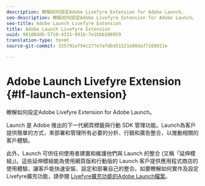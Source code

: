 ```yaml
---
description: 瞭解如何設定Adobe Livefyre Extension for Adobe Launch。
seo-description: 瞭解如何設定Adobe Livefyre Extension for Adobe Launch。
seo-title: Adobe Launch Livefyre Extension
title: Adobe Launch Livefyre Extension
uuid: 98108ddb-5710-4331-891b-7e1bbb106059
translation-type: tm+mt
source-git-commit: 155791af94c277e7afdbd51521e00da77169911e

---
```


# Adobe Launch Livefyre Extension {#lf-launch-extension}

瞭解如何設定Adobe Livefyre Extension for Adobe Launch。

Launch 是 Adobe 推出的下一代網頁標籤與行動 SDK 管理功能。Launch為客戶提供簡單的方式，來部署和管理所有必要的分析、行銷和廣告整合，以推動相關的客戶體驗。

此外，Launch 可供任何使用者建置和維護他們與 Launch 的整合 (又稱「延伸模組」)。這些延伸模組能為使用網頁版和行動版的 Launch 客戶提供應用程式商店的使用體驗，讓客戶能快速安裝、設定和部署自己的整合。如要瞭解如何實作及設定Livefyre擴充功能，請參閱 [Livefyre擴充功能的Adobe Launch檔案](https://docs.adobelaunch.com/extension-reference/web/adobe-livefyre-extension)。